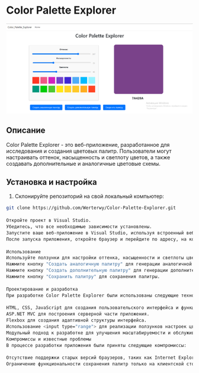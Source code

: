 # Color Palette Explorer

![Color Palette Explorer](https://raw.githubusercontent.com/Werterwy/Color-Palette-Explorer/master/Color%20Palette%20Explorer/wwwroot/images/Color%20Palette%20Explorer.PNG)


## Описание

Color Palette Explorer - это веб-приложение, разработанное для исследования и создания цветовых палитр. Пользователи могут настраивать оттенок, насыщенность и светлоту цветов, а также создавать дополнительные и аналогичные цветовые схемы.

## Установка и настройка

1. Склонируйте репозиторий на свой локальный компьютер:

```bash
git clone https://github.com/Werterwy/Color-Palette-Explorer.git

Откройте проект в Visual Studio.
Убедитесь, что все необходимые зависимости установлены.
Запустите ваше веб-приложение в Visual Studio, используя встроенный веб-сервер или IIS Express.
После запуска приложения, откройте браузер и перейдите по адресу, на котором запущено ваше приложение

Использование
Используйте ползунки для настройки оттенка, насыщенности и светлоты цветов.
Нажмите кнопку "Создать аналогичную палитру" для генерации аналогичной палитры.
Нажмите кнопку "Создать дополнительную палитру" для генерации дополнительной палитры.
Нажмите кнопку "Сохранить палитру" для сохранения палитры.

Проектирование и разработка
При разработке Color Palette Explorer были использованы следующие технологии и методологии:

HTML, CSS, JavaScript для создания пользовательского интерфейса и функциональности.
ASP.NET MVC для построения серверной части приложения.
Flexbox для создания адаптивной структуры интерфейса.
Использование <input type="range"> для реализации ползунков настроек цвета.
Модульный подход к разработке для улучшения масштабируемости и обслуживаемости кода.
Компромиссы и известные проблемы
В процессе разработки приложения были приняты следующие компромиссы:

Отсутствие поддержки старых версий браузеров, таких как Internet Explorer.
Ограничение функциональности сохранения палитр только на клиентской стороне.
